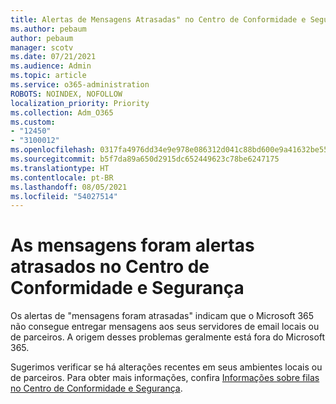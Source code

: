 ```yaml
---
title: Alertas de Mensagens Atrasadas" no Centro de Conformidade e Segurança
ms.author: pebaum
author: pebaum
manager: scotv
ms.date: 07/21/2021
ms.audience: Admin
ms.topic: article
ms.service: o365-administration
ROBOTS: NOINDEX, NOFOLLOW
localization_priority: Priority
ms.collection: Adm_O365
ms.custom:
- "12450"
- "3100012"
ms.openlocfilehash: 0317fa4976dd34e9e978e086312d041c88bd600e9a41632be55736bbfa2b527c
ms.sourcegitcommit: b5f7da89a650d2915dc652449623c78be6247175
ms.translationtype: HT
ms.contentlocale: pt-BR
ms.lasthandoff: 08/05/2021
ms.locfileid: "54027514"
---
```

# <a name="messages-have-been-delayed-alerts-in-the-security--compliance-center"></a>As mensagens foram alertas atrasados no Centro de Conformidade e Segurança

Os alertas de "mensagens foram atrasadas" indicam que o Microsoft 365 não consegue entregar mensagens aos seus servidores de email locais ou de parceiros. A origem desses problemas geralmente está fora do Microsoft 365. 

Sugerimos verificar se há alterações recentes em seus ambientes locais ou de parceiros. Para obter mais informações, confira [Informações sobre filas no Centro de Conformidade e Segurança](/microsoft-365/security/office-365-security/mfi-queue-alerts-and-queues).

